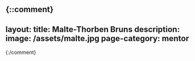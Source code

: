 {::comment}
---
layout:
title: Malte-Thorben Bruns
description: 
image: /assets/malte.jpg
page-category: mentor
---
{:/comment}